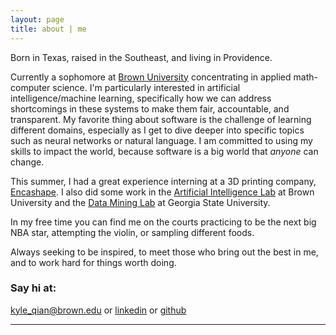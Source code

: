 ```yaml
---
layout: page
title: about | me
---
```

Born in Texas, raised in the Southeast, and living in Providence.

Currently a sophomore at [Brown University](https://en.wikipedia.org/wiki/Brown_University) concentrating in applied math-computer science. I'm particularly interested in artificial intelligence/machine learning, specifically how we can address shortcomings in these systems to make them fair, accountable, and transparent. My favorite thing about software is the challenge of learning different domains, especially as I get to dive deeper into specific topics such as neural networks or natural language. I am committed to using my skills to impact the world, because software is a big world that _anyone_ can change.

This summer, I had a great experience interning at a 3D printing company, [Encashape](http://encashape.com/). I also did some work in the [Artificial Intelligence Lab](https://www.brown.edu/Research/AI/blog/) at Brown University and the [Data Mining Lab](http://dmlab.cs.gsu.edu/) at Georgia State University.

In my free time you can find me on the courts practicing to be the next big NBA star, attempting the violin, or sampling different foods.

Always seeking to be inspired, to meet those who bring out the best in me, and to work hard for things worth doing.

### Say hi at:

[kyle_qian@brown.edu](mailto:kyle_qian@brown.edu) or [linkedin](https://www.linkedin.com/in/kyle-qian/) or [github](https://github.com/kqian5)

---
